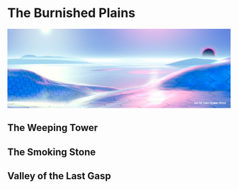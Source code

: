 
# The Burnished Plains
![The Burnished Plains](../images/burnished-plains.jpg ':size=90%')



## The Weeping Tower

## The Smoking Stone

## Valley of the Last Gasp
